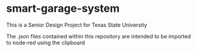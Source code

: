 # smart-garage-system
This is a Senior Design Project for Texas State University

The .json files contained within this repository are intended to be imported to node-red using the clipboard
